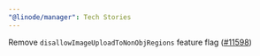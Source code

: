 ```yaml
---
"@linode/manager": Tech Stories
---
```


Remove `disallowImageUploadToNonObjRegions` feature flag ([#11598](https://github.com/linode/manager/pull/11598))
